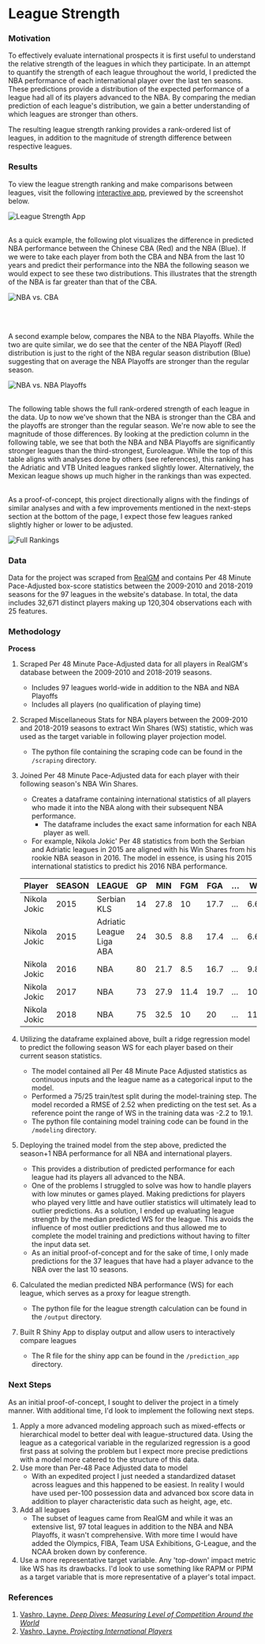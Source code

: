 # League Strength

### Motivation
To effectively evaluate international prospects it is first useful to understand the relative strength of the leagues in which they participate. In an attempt to quantify the strength of each league throughout the world, I predicted the NBA performance of each international player over the last ten seasons. These predictions provide a distribution of the expected performance of a league had all of its players advanced to the NBA. By comparing the median prediction of each league's distribution, we gain a better understanding of which leagues are stronger than others.

The resulting league strength ranking provides a rank-ordered list of leagues, in addition to the magnitude of strength difference between respective leagues.

### Results
To view the league strength ranking and make comparisons between leagues, visit the following [interactive app](https://chrisfeller.shinyapps.io/prediction_app/), previewed by the screenshot below.

![League Strength App](output/plots/League_Strength_App.png)

<br>
As a quick example, the following plot visualizes the difference in predicted NBA performance between the Chinese CBA (Red) and the NBA (Blue). If we were to take each player from both the CBA and NBA from the last 10 years and predict their performance into the NBA the following season we would expect to see these two distributions. This illustrates that the strength of the NBA is far greater than that of the CBA.

![NBA vs. CBA](output/plots/NBA_vs_CBA.png)

<br>
<br>

A second example below, compares the NBA to the NBA Playoffs. While the two are quite similar, we do see that the center of the NBA Playoff (Red) distribution is just to the right of the NBA regular season distribution (Blue) suggesting that on average the NBA Playoffs are stronger than the regular season.

![NBA vs. NBA Playoffs](output/plots/NBA_vs_Playoffs.png)

<br>
The following table shows the full rank-ordered strength of each league in the data. Up to now we've shown that the NBA is stronger than the CBA and the playoffs are stronger than the regular season. We're now able to see the magnitude of those differences. By looking at the prediction column in the following table, we see that both the NBA and NBA Playoffs are significantly stronger leagues than the third-strongest, Euroleague. While the top of this table aligns with analyses done by others (see references), this ranking has the Adriatic and VTB United leagues ranked slightly lower. Alternatively, the Mexican league shows up much higher in the rankings than was expected.

<br>
<br>

As a proof-of-concept, this project directionally aligns with the findings of similar analyses and with a few improvements mentioned in the next-steps section at the bottom of the page, I expect those few leagues ranked slightly higher or lower to be adjusted.

![Full Rankings](output/plots/ranking.png)

### Data
Data for the project was scraped from [RealGM](https://basketball.realgm.com/international/league/1/Euroleague/stats/2019/Per_48/All/All/points/All/desc/1/Regular_Season?pace_adjustment=) and contains Per 48 Minute Pace-Adjusted box-score statistics between the 2009-2010 and 2018-2019 seasons for the 97 leagues in the website's database. In total, the data includes 32,671 distinct players making up 120,304 observations each with 25 features.

### Methodology

**Process**
1. Scraped Per 48 Minute Pace-Adjusted data for all players in RealGM's database between the 2009-2010 and 2018-2019 seasons.
    - Includes 97 leagues world-wide in addition to the NBA and NBA Playoffs
    - Includes all players (no qualification of playing time)
2. Scraped Miscellaneous Stats for NBA players between the 2009-2010 and 2018-2019 seasons to extract Win Shares (WS) statistic, which was used as the target variable in following player projection model.
    - The python file containing the scraping code can be found in the `/scraping` directory.
3. Joined Per 48 Minute Pace-Adjusted data for each player with their following season's NBA Win Shares.
    - Creates a dataframe containing international statistics of all players who made it into the NBA along with their subsequent NBA performance.
        - The dataframe includes the exact same information for each NBA player as well.
    - For example, Nikola Jokic' Per 48 statistics from both the Serbian and Adriatic leagues in 2015 are aligned with his Win Shares from his rookie NBA season in 2016. The model in essence, is using his 2015 international statistics to predict his 2016 NBA performance.

    | Player       | SEASON | LEAGUE                   | GP | MIN  | FGM  | FGA  | … | WS   |
    |--------------|--------|--------------------------|----|------|------|------|---|------|
    | Nikola Jokic | 2015   | Serbian KLS              | 14 | 27.8 | 10   | 17.7 | … | 6.6  |
    | Nikola Jokic | 2015   | Adriatic League Liga ABA | 24 | 30.5 | 8.8  | 17.4 | … | 6.6  |
    | Nikola Jokic | 2016   | NBA                      | 80 | 21.7 | 8.5  | 16.7 | … | 9.8  |
    | Nikola Jokic | 2017   | NBA                      | 73 | 27.9 | 11.4 | 19.7 | … | 10.7 |
    | Nikola Jokic | 2018   | NBA                      | 75 | 32.5 | 10   | 20   | … | 11.6 |

4. Utilizing the dataframe explained above, built a ridge regression model to predict the following season WS for each player based on their current season statistics.
    - The model contained all Per 48 Minute Pace Adjusted statistics as continuous inputs and the league name as a categorical input to the model.
    - Performed a 75/25 train/test split during the model-training step. The model recorded a RMSE of 2.52 when predicting on the test set. As a reference point the range of WS in the training data was -2.2 to 19.1.
    - The python file containing model training code can be found in the `/modeling` directory.
5. Deploying the trained model from the step above, predicted the season+1 NBA performance for all NBA and international players.
    - This provides a distribution of predicted performance for each league had its players all advanced to the NBA.
    - One of the problems I struggled to solve was how to handle players with low minutes or games played. Making predictions for players who played very little and have outlier statistics will ultimately lead to outlier predictions. As a solution, I ended up evaluating league strength by the median predicted WS for the league. This avoids the influence of most outlier predictions and thus allowed me to complete the model training and predictions without having to filter the input data set.
    - As an initial proof-of-concept and for the sake of time, I only made predictions for the 37 leagues that have had a player advance to the  NBA over the last 10 seasons.
6. Calculated the median predicted NBA performance (WS) for each league, which serves as a proxy for league strength.
    - The python file for the league strength calculation can be found in the `/output` directory.
7. Built R Shiny App to display output and allow users to interactively compare leagues
    - The R file for the shiny app can be found in the `/prediction_app` directory.

### Next Steps
As an initial proof-of-concept, I sought to deliver the project in a timely manner. With additional time, I'd look to implement the following next steps.

1. Apply a more advanced modeling approach such as mixed-effects or hierarchical model to better deal with league-structured data. Using the league as a categorical variable in the regularized regression is a good first pass at solving the problem but I expect more precise predictions with a model more catered to the structure of this data.
2. Use more than Per-48 Pace Adjusted data to model
    - With an expedited project I just needed a standardized dataset across leagues and this happened to be easiest. In reality I would have used per-100 possession data and advanced box score data in addition to player characteristic data such as height, age, etc.
3. Add all leagues
    - The subset of leagues came from RealGM and while it was an extensive list, 97 total leagues in addition to the NBA and NBA Playoffs, it wasn't comprehensive. With more time I would have added the Olympics, FIBA, Team USA Exhibitions, G-League, and the NCAA broken down by conference.
4. Use a more representative target variable. Any 'top-down' impact metric like WS has its drawbacks. I'd look to use something like RAPM or PIPM as a target variable that is more representative of a player's total impact.

### References
1. [Vashro, Layne. *Deep Dives: Measuring Level of Competition Around the World*](https://fansided.com/2015/11/06/deep-dives-measuring-level-of-competition-around-the-world/)
2. [Vashro, Layne. *Projecting International Players*](https://fansided.com/2014/08/13/projecting-international-prospects/)
